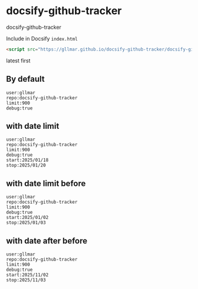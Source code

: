# docsify-github-tracker

docsify-github-tracker

Include in Docsify `index.html`

```html
<script src="https://gllmar.github.io/docsify-github-tracker/docsify-github-tracker.js"></script>
```

latest first

## By default

```githubtracker
user:gllmar
repo:docsify-github-tracker
limit:900
debug:true
```


## with date limit

```githubtracker
user:gllmar
repo:docsify-github-tracker
limit:900
debug:true
start:2025/01/18
stop:2025/01/20
```
## with date limit before

```githubtracker
user:gllmar
repo:docsify-github-tracker
limit:900
debug:true
start:2025/01/02
stop:2025/01/03
```
## with date after before

```githubtracker
user:gllmar
repo:docsify-github-tracker
limit:900
debug:true
start:2025/11/02
stop:2025/11/03
```